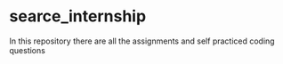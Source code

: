 # searce_internship
In this repository there are all the assignments and self practiced coding questions 
